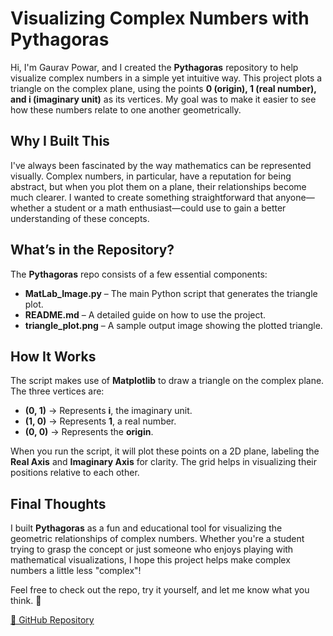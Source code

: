 # **Visualizing Complex Numbers with Pythagoras**  

Hi, I'm Gaurav Powar, and I created the **Pythagoras** repository to help visualize complex numbers in a simple yet intuitive way. This project plots a triangle on the complex plane, using the points **0 (origin), 1 (real number), and i (imaginary unit)** as its vertices. My goal was to make it easier to see how these numbers relate to one another geometrically.  

## **Why I Built This**  

I've always been fascinated by the way mathematics can be represented visually. Complex numbers, in particular, have a reputation for being abstract, but when you plot them on a plane, their relationships become much clearer. I wanted to create something straightforward that anyone—whether a student or a math enthusiast—could use to gain a better understanding of these concepts.  

## **What’s in the Repository?**  

The **Pythagoras** repo consists of a few essential components:  

- **MatLab_Image.py** – The main Python script that generates the triangle plot.  
- **README.md** – A detailed guide on how to use the project.  
- **triangle_plot.png** – A sample output image showing the plotted triangle.  

## **How It Works**  

The script makes use of **Matplotlib** to draw a triangle on the complex plane. The three vertices are:  

- **(0, 1)** → Represents **i**, the imaginary unit.  
- **(1, 0)** → Represents **1**, a real number.  
- **(0, 0)** → Represents the **origin**.  

When you run the script, it will plot these points on a 2D plane, labeling the **Real Axis** and **Imaginary Axis** for clarity. The grid helps in visualizing their positions relative to each other.   

## **Final Thoughts**  

I built **Pythagoras** as a fun and educational tool for visualizing the geometric relationships of complex numbers. Whether you're a student trying to grasp the concept or just someone who enjoys playing with mathematical visualizations, I hope this project helps make complex numbers a little less "complex"!  

Feel free to check out the repo, try it yourself, and let me know what you think. 🚀  

[🔗 GitHub Repository](https://github.com/GauravPowar/Pythagoras)  
